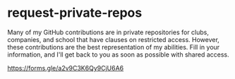 # request-private-repos

Many of my GitHub contributions are in private repositories for clubs, companies, and school that have clauses on restricted access. However, these contributions are the best representation of my abilities. Fill in your information, and I'll get back to you as soon as possible with shared access. 

https://forms.gle/a2v9C3K6Qy9CjU6A6
